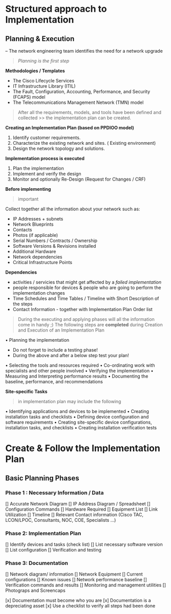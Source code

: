 # Structured approach to Implementation 
## Planning & Execution

– The network engineering team identifies the need for a network upgrade
> *Planning is the first step*

**Methodologies / Templates**
* The Cisco Lifecycle Services 
* IT Infrastructure Library (ITIL)
* The Fault, Configuration, Accounting, Performance, and Security  (FCAPS) model
* The Telecommunications Management Network (TMN) model

> After all the requirements, models, and tools have been defined and collected >> the implementation plan can be created.

**Creating an Implementation Plan (based on PPDIOO model)**

1. Identify customer requirements.
2.  Characterize the existing network and sites. ( Existing environment)
3.  Design the network topology and solutions.

**Implementation process is executed**

1. Plan the implementation
2. Implement and verify the design
3. Monitor and optionally Re-Design (Request for Changes / CRF)

**Before implementing**
> important 

Collect together all the information about your network such as: 
- IP Addresses + subnets
- Network Blueprints
- Contacts
- Photos (if applicable)
- Serial Numbers / Contracts / Ownership 
- Software Versions & Revisions installed
- Additional Hardware
- Network dependencies
- Critical Infrastructure Points

**Dependencies**
- activities / servicies that might get affected by a *failed implementation*
- people responsible for devices & people who are going to perform the implementation changes
- Time Schedules and Time Tables / Timeline with Short Description of the steps
- Contact Information - together with Implementation Plan Order list 
> During the executing and applying phases will all the information come in handy ;)
> The following steps are **completed** during Creation and Execution of an Implementation Plan

• Planning the implementation 
  - Do not forget to include a testing phase! 
  - During the above and after a below step test your plan!
  
• Selecting the tools and resources required
• Co-ordinating work with specialists and other people involved
• Verifying the implementation 
• Measuring and Interpreting performance results
• Documenting the baseline, performance, and recommendations

**Site-specific Tasks** 
> in implementation plan may include the following

• Identifying applications and devices to be implemented
• Creating installation tasks and checklists
• Defining device configuration and software requirements
• Creating site-specific device configurations, installation tasks, and checklists
• Creating installation verification tests


# Create & Follow the Implementation Plan
## Basic Planning Phases

### **Phase 1 : Necessary Information / Data**

[] Accurate Network Diagram
[] IP Address Diagram / Spreadsheet
[] Configuration Commands
[] Hardware Required
[] Equipment List
[] Link Utilization
[] Timeline
[] Relevant Contact information (Cisco TAC, LCON/LPOC, Consultants, NOC, COE, Specialists ...)

### **Phase 2: Implementation Plan**
[] Identify devices and tasks (check list)
[] List necessary software version
[] List configuration
[] Verification and testing

### **Phase 3: Documentation**

[] Network diagram/ information
[] Network Equipment
[] Current configurations
[] Known issues
[] Network performance baseline
[] Verification commands and results
[] Monitoring and management utilities
[] Photograps and Screencaps

[x] Documentation must become who you are
[x] Documentation is a depreciating asset
[x] Use a checklist to verify all steps had been done







